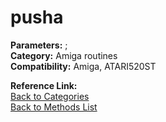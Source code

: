 # pusha

**Parameters:** ;  
**Category:** Amiga routines  
**Compatibility:** Amiga, ATARI520ST  

**Reference Link:**  
[Back to Categories](../categories/amiga_routines.md)  
[Back to Methods List](../../SUMMARY.md)
